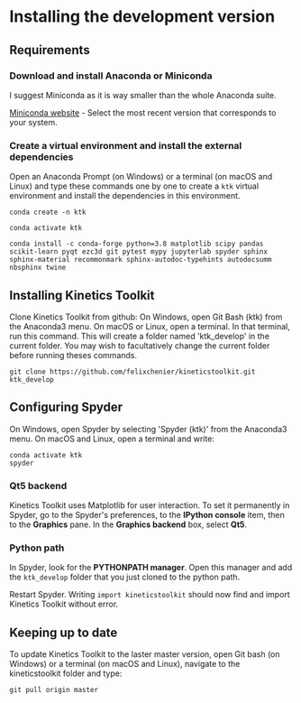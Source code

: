 Installing the development version
==================================

Requirements
------------

### Download and install Anaconda or Miniconda ###

I suggest Miniconda as it is way smaller than the whole Anaconda suite.

[Miniconda website](https://docs.conda.io/en/latest/miniconda.html) - Select the most recent version that corresponds to your system.

### Create a virtual environment and install the external dependencies ###

Open an Anaconda Prompt (on Windows) or a terminal (on macOS and Linux) and type these commands one by one to create a `ktk` virtual environment and install the dependencies in this environment.

    conda create -n ktk

    conda activate ktk

    conda install -c conda-forge python=3.8 matplotlib scipy pandas scikit-learn pyqt ezc3d git pytest mypy jupyterlab spyder sphinx sphinx-material recommonmark sphinx-autodoc-typehints autodocsumm nbsphinx twine


Installing Kinetics Toolkit
---------------------------

Clone Kinetics Toolkit from github: On Windows, open Git Bash (ktk) from the Anaconda3 menu. On macOS or Linux, open a terminal. In that terminal, run this command. This will create a folder named 'ktk_develop' in the current folder. You may wish to facultatively change the current folder before running theses commands.

    git clone https://github.com/felixchenier/kineticstoolkit.git ktk_develop


Configuring Spyder
------------------

On Windows, open Spyder by selecting 'Spyder (ktk)' from the Anaconda3 menu. On macOS and Linux, open a terminal and write:

    conda activate ktk
    spyder

### Qt5 backend ###

Kinetics Toolkit uses Matplotlib for user interaction. To set it permanently in Spyder, go to the Spyder's preferences, to the **IPython console** item, then to the
**Graphics** pane. In the **Graphics backend** box, select **Qt5**.

### Python path ###

In Spyder, look for the **PYTHONPATH manager**. Open this manager and add the `ktk_develop` folder that you just cloned to the python path.

Restart Spyder. Writing `import kineticstoolkit` should now find and import Kinetics Toolkit
without error.


Keeping up to date
------------------

To update Kinetics Toolkit to the laster master version, open Git bash (on Windows) or a terminal (on macOS and Linux), navigate to the kineticstoolkit folder and type:

    git pull origin master
